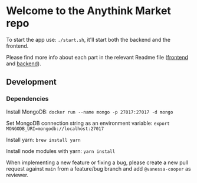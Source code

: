 # Welcome to the Anythink Market repo

To start the app use: `./start.sh`, it'll start both the backend and the frontend.

Please find more info about each part in the relevant Readme file ([frontend](frontend/readme.md) and [backend](backend/README.md)).

## Development

### Dependencies

Install MongoDB:
`docker run --name mongo -p 27017:27017 -d mongo`

Set MongoDB connection string as an environment variable:
`export MONGODB_URI=mongodb://localhost:27017`

Install yarn:
`brew install yarn`

Install node modules with yarn:
`yarn install`

When implementing a new feature or fixing a bug, please create a new pull request against `main` from a feature/bug branch and add `@vanessa-cooper` as reviewer.
